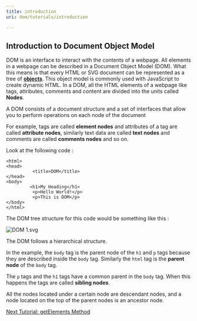 ```yaml
---
title: introduction
uri: dom/tutorials/introduction

---
```

## Introduction to Document Object Model

DOM is an interface to interact with the contents of a webpage. All elements in a webpage can be described in a Document Object Model (DOM). What this means is that every HTML or SVG document can be represented as a tree of [**objects**](/concepts/programming/javascript/objects). This object model is commonly used with JavaScript to create dynamic HTML. In a DOM, all the HTML elements of a webpage like tags, attributes, comments and content are divided into the units called **Nodes**.

A DOM consists of a document structure and a set of interfaces that allow you to perform operations on each node of the document

For example, tags are called **element nodes** and attributes of a tag are called **attribute nodes**, similarly text data are called **text nodes** and comments are called **comments nodes** and so on.

Look at the following code :

``` {.html}
<html>
<head>
          <title>DOM</title>
</head>
<body>
         <h1>My Heading</h1>
          <p>Hello World!</p>
          <p>This is DOM</p>
</body>
</html>
```

 The DOM tree structure for this code would be something like this :

![DOM 1.svg](/assets/thumb/8/82/DOM_1.svg/842px-DOM_1.svg.png)

 The DOM follows a hierarchical structure.

In the example, the `body` tag is the parent node of the `h1` and `p` tags because they are described inside the `body` tag. Similarly the `html` tag is the **parent node** of the `body` tag.

The `p` tags and the `h1` tags have a common parent in the `body` tag. When this happens the tags are called **sibling nodes**.

All the nodes located under a certain node are descendant nodes, and a node located on the top of the parent nodes is an ancestor node.

[Next Tutorial: getElements Method](/dom/tutorials/getelementsmethod)